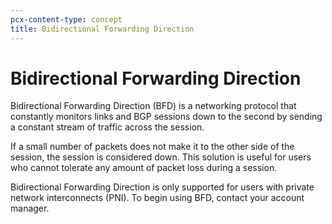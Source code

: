 ```yaml
---
pcx-content-type: concept
title: Bidirectional Forwarding Direction
---
```


# Bidirectional Forwarding Direction

Bidirectional Forwarding Direction (BFD) is a networking protocol that constantly monitors links and BGP sessions down to the second by sending a constant stream of traffic across the session.

If a small number of packets does not make it to the other side of the session, the session is considered down. This solution is useful for users who cannot tolerate any amount of packet loss during a session.

Bidirectional Forwarding Direction is only supported for users with private network interconnects (PNI). To begin using BFD, contact your account manager.
